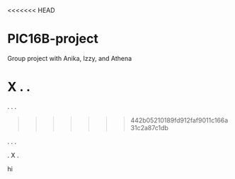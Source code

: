 <<<<<<< HEAD
# PIC16B-project
Group project with Anika, Izzy, and Athena 

X . . 
=======
. . . 
>>>>>>> 442b05210189fd912faf9011c166a31c2a87c1db

. . .

. X .

hi
